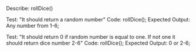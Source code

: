 Describe: rollDice()

Test: "It should return a random number"
Code: rollDice();
Expected Output: Any number from 1-6;

Test: "It should return 0 if random number is equal to one. If not one it should return dice number 2-6"
Code: rollDice();
Expected Output: 0 or 2-6;